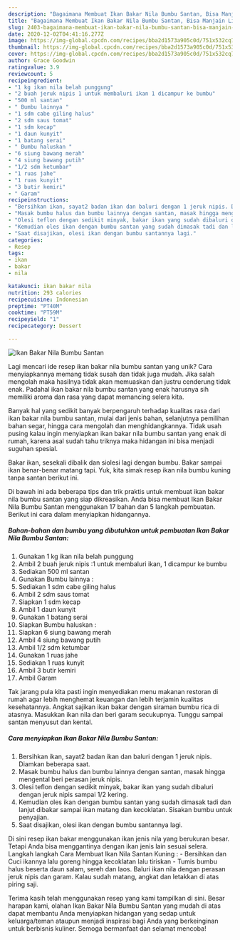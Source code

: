 ```yaml
---
description: "Bagaimana Membuat Ikan Bakar Nila Bumbu Santan, Bisa Manjain Lidah"
title: "Bagaimana Membuat Ikan Bakar Nila Bumbu Santan, Bisa Manjain Lidah"
slug: 2403-bagaimana-membuat-ikan-bakar-nila-bumbu-santan-bisa-manjain-lidah
date: 2020-12-02T04:41:16.277Z
image: https://img-global.cpcdn.com/recipes/bba2d1573a905c0d/751x532cq70/ikan-bakar-nila-bumbu-santan-foto-resep-utama.jpg
thumbnail: https://img-global.cpcdn.com/recipes/bba2d1573a905c0d/751x532cq70/ikan-bakar-nila-bumbu-santan-foto-resep-utama.jpg
cover: https://img-global.cpcdn.com/recipes/bba2d1573a905c0d/751x532cq70/ikan-bakar-nila-bumbu-santan-foto-resep-utama.jpg
author: Grace Goodwin
ratingvalue: 3.9
reviewcount: 5
recipeingredient:
- "1 kg ikan nila belah punggung"
- "2 buah jeruk nipis 1 untuk membaluri ikan 1 dicampur ke bumbu"
- "500 ml santan"
- " Bumbu lainnya "
- "1 sdm cabe giling halus"
- "2 sdm saus tomat"
- "1 sdm kecap"
- "1 daun kunyit"
- "1 batang serai"
- " Bumbu haluskan "
- "6 siung bawang merah"
- "4 siung bawang putih"
- "1/2 sdm ketumbar"
- "1 ruas jahe"
- "1 ruas kunyit"
- "3 butir kemiri"
- " Garam"
recipeinstructions:
- "Bersihkan ikan, sayat2 badan ikan dan baluri dengan 1 jeruk nipis. Diamkan beberapa saat."
- "Masak bumbu halus dan bumbu lainnya dengan santan, masak hingga mengental beri perasan jeruk nipis."
- "Olesi teflon dengan sedikit minyak, bakar ikan yang sudah dibaluri dengan jeruk nipis sampai 1/2 kering."
- "Kemudian oles ikan dengan bumbu santan yang sudah dimasak tadi dan lanjut dibakar sampai ikan matang dan kecoklatan. Sisakan bumbu untuk penyajian."
- "Saat disajikan, olesi ikan dengan bumbu santannya lagi."
categories:
- Resep
tags:
- ikan
- bakar
- nila

katakunci: ikan bakar nila 
nutrition: 293 calories
recipecuisine: Indonesian
preptime: "PT40M"
cooktime: "PT59M"
recipeyield: "1"
recipecategory: Dessert

---
```



![Ikan Bakar Nila Bumbu Santan](https://img-global.cpcdn.com/recipes/bba2d1573a905c0d/751x532cq70/ikan-bakar-nila-bumbu-santan-foto-resep-utama.jpg)

Lagi mencari ide resep ikan bakar nila bumbu santan yang unik? Cara menyiapkannya memang tidak susah dan tidak juga mudah. Jika salah mengolah maka hasilnya tidak akan memuaskan dan justru cenderung tidak enak. Padahal ikan bakar nila bumbu santan yang enak harusnya sih memiliki aroma dan rasa yang dapat memancing selera kita.

Banyak hal yang sedikit banyak berpengaruh terhadap kualitas rasa dari ikan bakar nila bumbu santan, mulai dari jenis bahan, selanjutnya pemilihan bahan segar, hingga cara mengolah dan menghidangkannya. Tidak usah pusing kalau ingin menyiapkan ikan bakar nila bumbu santan yang enak di rumah, karena asal sudah tahu triknya maka hidangan ini bisa menjadi suguhan spesial.

Bakar ikan, sesekali dibalik dan siolesi lagi dengan bumbu. Bakar sampai ikan benar-benar matang tapi. Yuk, kita simak resep ikan nila bumbu kuning tanpa santan berikut ini.


Di bawah ini ada beberapa tips dan trik praktis untuk membuat ikan bakar nila bumbu santan yang siap dikreasikan. Anda bisa membuat Ikan Bakar Nila Bumbu Santan menggunakan 17 bahan dan 5 langkah pembuatan. Berikut ini cara dalam menyiapkan hidangannya.

<!--inarticleads1-->

##### Bahan-bahan dan bumbu yang dibutuhkan untuk pembuatan Ikan Bakar Nila Bumbu Santan:

1. Gunakan 1 kg ikan nila belah punggung
1. Ambil 2 buah jeruk nipis :1 untuk membaluri ikan, 1 dicampur ke bumbu
1. Sediakan 500 ml santan
1. Gunakan  Bumbu lainnya :
1. Sediakan 1 sdm cabe giling halus
1. Ambil 2 sdm saus tomat
1. Siapkan 1 sdm kecap
1. Ambil 1 daun kunyit
1. Gunakan 1 batang serai
1. Siapkan  Bumbu haluskan :
1. Siapkan 6 siung bawang merah
1. Ambil 4 siung bawang putih
1. Ambil 1/2 sdm ketumbar
1. Gunakan 1 ruas jahe
1. Sediakan 1 ruas kunyit
1. Ambil 3 butir kemiri
1. Ambil  Garam


Tak jarang pula kita pasti ingin menyediakan menu makanan restoran di rumah agar lebih menghemat keuangan dan lebih terjamin kualitas kesehatannya. Angkat sajikan ikan bakar dengan siraman bumbu rica di atasnya. Masukkan ikan nila dan beri garam secukupnya. Tunggu sampai santan menyusut dan kental. 

<!--inarticleads2-->

##### Cara menyiapkan Ikan Bakar Nila Bumbu Santan:

1. Bersihkan ikan, sayat2 badan ikan dan baluri dengan 1 jeruk nipis. Diamkan beberapa saat.
1. Masak bumbu halus dan bumbu lainnya dengan santan, masak hingga mengental beri perasan jeruk nipis.
1. Olesi teflon dengan sedikit minyak, bakar ikan yang sudah dibaluri dengan jeruk nipis sampai 1/2 kering.
1. Kemudian oles ikan dengan bumbu santan yang sudah dimasak tadi dan lanjut dibakar sampai ikan matang dan kecoklatan. Sisakan bumbu untuk penyajian.
1. Saat disajikan, olesi ikan dengan bumbu santannya lagi.


Di sini resep ikan bakar menggunakan ikan jenis nila yang berukuran besar. Tetapi Anda bisa menggantinya dengan ikan jenis lain sesuai selera. Langkah langkah Cara Membuat Ikan Nila Santan Kuning : - Bersihkan dan Cuci ikannya lalu goreng hingga kecoklatan lalu tiriskan - Tumis bumbu halus beserta daun salam, sereh dan laos. Baluri ikan nila dengan perasan jeruk nipis dan garam. Kalau sudah matang, angkat dan letakkan di atas piring saji. 

Terima kasih telah menggunakan resep yang kami tampilkan di sini. Besar harapan kami, olahan Ikan Bakar Nila Bumbu Santan yang mudah di atas dapat membantu Anda menyiapkan hidangan yang sedap untuk keluarga/teman ataupun menjadi inspirasi bagi Anda yang berkeinginan untuk berbisnis kuliner. Semoga bermanfaat dan selamat mencoba!
